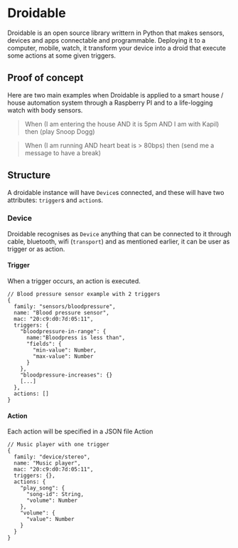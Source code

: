 # Droidable

Droidable is an open source library writtern in Python that makes sensors, devices and apps connectable and programmable. Deploying it to a computer, mobile, watch, it transform your device into a droid that execute some actions at some given triggers.

## Proof of concept
Here are two main examples when Droidable is applied to a smart house / house automation system through a Raspberry PI and to a life-logging watch with body sensors.

>  When (I am entering the house AND it is 5pm AND I am with Kapil) then (play Snoop Dogg)

 
>  When (I am running AND heart beat is > 80bps) then (send me a message to have a break)
 

## Structure

A droidable instance will have `Device`s connected, and these will have two attributes: `trigger`s and `action`s.

### Device
Droidable recognises as `Device` anything that can be connected to it through cable, bluetooth, wifi (`transport`) and as mentioned earlier, it can be user as trigger or as action.

#### Trigger
When a trigger occurs, an action is executed.

```
// Blood pressure sensor example with 2 triggers
{
  family: "sensors/bloodpressure",
  name: "Blood pressure sensor",
  mac: "20:c9:d0:7d:05:11",
  triggers: {
    "bloodpressure-in-range": {
      name:"Bloodpress is less than",
      "fields": {
        "min-value": Number,
        "max-value": Number
      }
    },
    "bloodpressure-increases": {}
    [...]
  },
  actions: []
}
```

#### Action
Each action will be specified in a JSON file
Action 

```
// Music player with one trigger
{
  family: "device/stereo",
  name: "Music player",
  mac: "20:c9:d0:7d:05:11",
  triggers: {},
  actions: {
    "play_song": {
      "song-id": String,
      "volume": Number
    },
    "volume": {
      "value": Number
    }
  }
}
```

